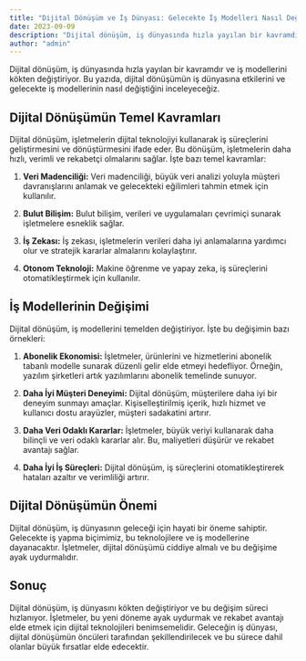 ```yaml
---
title: "Dijital Dönüşüm ve İş Dünyası: Gelecekte İş Modelleri Nasıl Değişiyor?"
date: 2023-09-09
description: "Dijital dönüşüm, iş dünyasında hızla yayılan bir kavramdır ve iş modellerini kökten değiştiriyor. Bu yazıda, dijital dönüşümün iş dünyasına etkilerini ve gelecekte iş modellerinin nasıl değiştiğini inceleyeceğiz."
author: "admin"
---
```


Dijital dönüşüm, iş dünyasında hızla yayılan bir kavramdır ve iş modellerini kökten değiştiriyor. Bu yazıda, dijital dönüşümün iş dünyasına etkilerini ve gelecekte iş modellerinin nasıl değiştiğini inceleyeceğiz.

## Dijital Dönüşümün Temel Kavramları

Dijital dönüşüm, işletmelerin dijital teknolojiyi kullanarak iş süreçlerini geliştirmesini ve dönüştürmesini ifade eder. Bu dönüşüm, işletmelerin daha hızlı, verimli ve rekabetçi olmalarını sağlar. İşte bazı temel kavramlar:

1. **Veri Madenciliği:** Veri madenciliği, büyük veri analizi yoluyla müşteri davranışlarını anlamak ve gelecekteki eğilimleri tahmin etmek için kullanılır.

2. **Bulut Bilişim:** Bulut bilişim, verileri ve uygulamaları çevrimiçi sunarak işletmelere esneklik sağlar.

3. **İş Zekası:** İş zekası, işletmelerin verileri daha iyi anlamalarına yardımcı olur ve stratejik kararlar almalarını kolaylaştırır.

4. **Otonom Teknoloji:** Makine öğrenme ve yapay zeka, iş süreçlerini otomatikleştirmek için kullanılır.

## İş Modellerinin Değişimi

Dijital dönüşüm, iş modellerini temelden değiştiriyor. İşte bu değişimin bazı örnekleri:

1. **Abonelik Ekonomisi:** İşletmeler, ürünlerini ve hizmetlerini abonelik tabanlı modelle sunarak düzenli gelir elde etmeyi hedefliyor. Örneğin, yazılım şirketleri artık yazılımlarını abonelik temelinde sunuyor.

2. **Daha İyi Müşteri Deneyimi:** Dijital dönüşüm, müşterilere daha iyi bir deneyim sunmayı amaçlar. Kişiselleştirilmiş içerik, hızlı hizmet ve kullanıcı dostu arayüzler, müşteri sadakatini artırır.

3. **Daha Veri Odaklı Kararlar:** İşletmeler, büyük veriyi kullanarak daha bilinçli ve veri odaklı kararlar alır. Bu, maliyetleri düşürür ve rekabet avantajı sağlar.

4. **Daha İyi İş Süreçleri:** Dijital dönüşüm, iş süreçlerini otomatikleştirerek hataları azaltır ve verimliliği artırır.

## Dijital Dönüşümün Önemi

Dijital dönüşüm, iş dünyasının geleceği için hayati bir öneme sahiptir. Gelecekte iş yapma biçimimiz, bu teknolojilere ve iş modellerine dayanacaktır. İşletmeler, dijital dönüşümü ciddiye almalı ve bu değişime ayak uydurmalıdır.

## Sonuç

Dijital dönüşüm, iş dünyasını kökten değiştiriyor ve bu değişim süreci hızlanıyor. İşletmeler, bu yeni döneme ayak uydurmak ve rekabet avantajı elde etmek için dijital teknolojileri benimsemelidir. Geleceğin iş dünyası, dijital dönüşümün öncüleri tarafından şekillendirilecek ve bu sürece dahil olanlar büyük fırsatlar elde edecektir.
